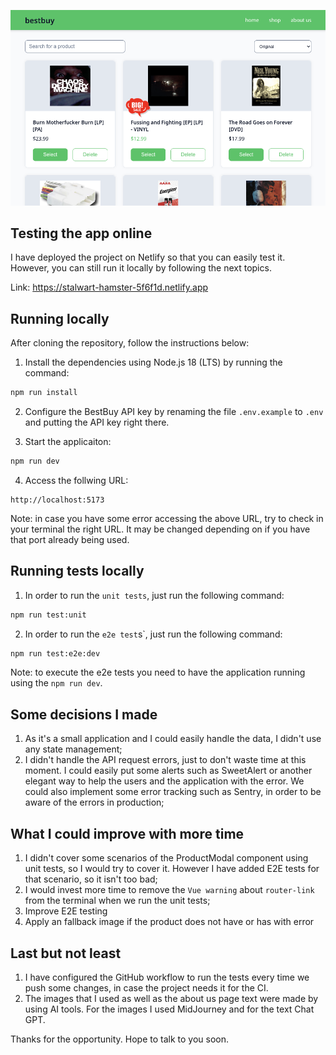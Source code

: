 ![Project preview](/.github/aplicaiton-preview.png)

## Testing the app online

I have deployed the project on Netlify so that you can easily test it. However, you can still run it locally by following the next topics.

Link: https://stalwart-hamster-5f6f1d.netlify.app

## Running locally

After cloning the repository, follow the instructions below:

1. Install the dependencies using Node.js 18 (LTS) by running the command:

```bash
npm run install
```

2. Configure the BestBuy API key by renaming the file `.env.example` to `.env` and putting the API key right there.

3. Start the applicaiton:

```bash
npm run dev
```

4. Access the follwing URL:

```
http://localhost:5173
```

Note: in case you have some error accessing the above URL, try to check in your terminal the right URL. It may be changed depending on if you have that port already being used.

## Running tests locally

1. In order to run the `unit tests`, just run the following command:

```bash
npm run test:unit
```

2. In order to run the `e2e test`s`, just run the following command:

```bash
npm run test:e2e:dev
```

Note: to execute the e2e tests you need to have the application running using the `npm run dev`.

## Some decisions I made

1. As it's a small application and I could easily handle the data, I didn't use any state management;
2. I didn't handle the API request errors, just to don't waste time at this moment. I could easily put some alerts such as SweetAlert or another elegant way to help the users and the application with the error. We could also implement some error tracking such as Sentry, in order to be aware of the errors in production;

## What I could improve with more time

1. I didn't cover some scenarios of the ProductModal component using unit tests, so I would try to cover it. However I have added E2E tests for that scenario, so it isn't too bad;
2. I would invest more time to remove the `Vue warning` about `router-link` from the terminal when we run the unit tests;
3. Improve E2E testing
4. Apply an fallback image if the product does not have or has with error

## Last but not least

1. I have configured the GitHub workflow to run the tests every time we push some changes, in case the project needs it for the CI.
2. The images that I used as well as the about us page text were made by using AI tools. For the images I used MidJourney and for the text Chat GPT.

Thanks for the opportunity. Hope to talk to you soon.
